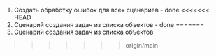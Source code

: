 1) Создать обработку ошибок для всех сценариев - done
<<<<<<< HEAD
2) Сценарий создания задач из списка объектов - done
=======
2) Сценарий создания задач из списка объектов
>>>>>>> origin/main
